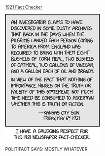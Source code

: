 [1921 Fact Checker](https://xkcd.com/2129)

![1921 Fact Checker](./random_comic.png)

POLITIFACT SAYS: MOSTLY WHATEVER

